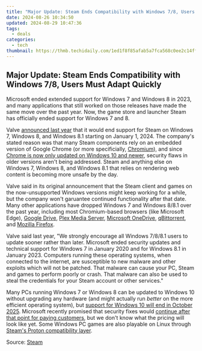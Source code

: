 ```yaml
---
title: "Major Update: Steam Ends Compatibility with Windows 7/8, Users Must Adapt Quickly"
date: 2024-08-26 10:34:50
updated: 2024-08-29 10:47:36
tags:
  - deals
categories:
  - tech
thumbnail: https://thmb.techidaily.com/1ed1f8f85afab5a7fca568c0ee2c14ff79c348483068f7828bd0bf2b8998726c.jpg
---
```


## Major Update: Steam Ends Compatibility with Windows 7/8, Users Must Adapt Quickly

Microsoft ended extended support for Windows 7 and Windows 8 in 2023, and many applications that still worked on those releases have made the same move over the past year. Now, the game store and launcher Steam has officially ended support for Windows 7 and 8.

 Valve [announced last year](https://location-social.techidaily.com/how-to-changefake-your-nokia-c110-location-on-viber-drfone-by-drfone-virtual-android/) that it would end support for Steam on Windows 7, Windows 8, and Windows 8.1 starting on January 1, 2024\. The company's stated reason was that many Steam components rely on an embedded version of Google Chrome (or more specificially, [Chromium](https://blog-min.techidaily.com/how-to-restore-missing-contacts-files-from-nubia-red-magic-9-pro-by-fonelab-android-recover-contacts/)), and since [Chrome is now only updated on Windows 10 and newer](https://facebook-video-footage.techidaily.com/new-2024-approved-building-an-online-empire-ramp-up-video-views/), security flaws in older versions aren't being addressed. Steam and anything else on Windows 7, Windows 8, and Windows 8.1 that relies on rendering web content is becoming more unsafe by the day.

 Valve said in its original announcement that the Steam client and games on the now-unsupported Windows versions might keep working for a while, but the company won't garuantee continued functionality after that date. Many other applications have dropped Windows 7 and Windows 8/8.1 over the past year, including most Chromium-based browsers (like Microsoft Edge), [Google Drive](https://phone-solutions.techidaily.com/in-2024-what-are-location-permissions-life360-on-honor-play-8t-drfone-by-drfone-virtual-android/), [Plex Media Server](https://twitter-videos.techidaily.com/addressing-hearing-gaps-in-video-content-sharing-for-2024/), [Microsoft OneDrive](https://android-transfer.techidaily.com/how-to-transfer-text-messages-from-motorola-defy-2-to-new-phone-drfone-by-drfone-transfer-from-android-transfer-from-android/), [qBittorrent](https://easy-unlock-android.techidaily.com/in-2024-how-to-track-imei-number-of-nokia-g22-through-google-earth-by-drfone-android/), and [Mozilla Firefox](https://fox-friendly.techidaily.com/2024-approved-integrating-soundscapes-with-fusion-studios-tips/).

 Valve said last year, "We strongly encourage all Windows 7/8/8.1 users to update sooner rather than later. Microsoft ended security updates and technical support for Windows 7 in January 2020 and for Windows 8.1 in January 2023\. Computers running these operating systems, when connected to the internet, are susceptible to new malware and other exploits which will not be patched. That malware can cause your PC, Steam and games to perform poorly or crash. That malware can also be used to steal the credentials for your Steam account or other services."

 Many PCs running Windows 7 or Windows 8 can be updated to Windows 10 without upgrading any hardware (and might actually run _better_ on the more efficient operating system), but [support for Windows 10 will end in October 2025](https://remote-screen-capture.techidaily.com/new-in-2024-screenflow-unleashed-the-ultimate-macos-experience/). Microsoft recently promised that security fixes would [continue after that point for paying customers](https://win11.techidaily.com/unveiling-windows-11-login-secrets-fixing-blank-pages/), but we don't know what the pricing will look like yet. Some Windows PC games are also playable on Linux through [Steam's Proton compatibility layer](https://youtube-tips.techidaily.com/ed-in-2024-professional-level-youtube-content-via-adobe-premiere/).

 Source: [Steam](https://help.steampowered.com/en/faqs/view/4784-4F2B-1321-800A)

<ins class="adsbygoogle"
     style="display:block"
     data-ad-format="autorelaxed"
     data-ad-client="ca-pub-7571918770474297"
     data-ad-slot="1223367746"></ins>



<ins class="adsbygoogle"
     style="display:block"
     data-ad-client="ca-pub-7571918770474297"
     data-ad-slot="8358498916"
     data-ad-format="auto"
     data-full-width-responsive="true"></ins>
